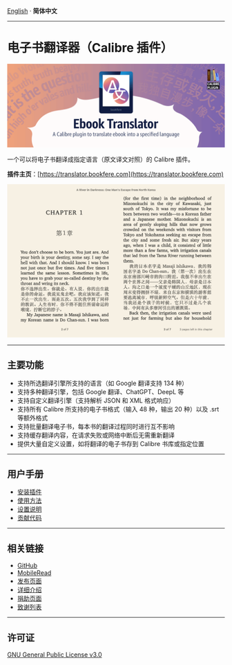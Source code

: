 [English](README.md) · __简体中文__

---

# 电子书翻译器（Calibre 插件）

![Ebook Translator Calibre Plugin](images/logo.png)

一个可以将电子书翻译成指定语言（原文译文对照）的 Calibre 插件。

__插件主页__：[https://translator.bookfere.com](https://translator.bookfere.com)

![Translation illustration](images/sample-sc.png)

---

## 主要功能

* 支持所选翻译引擎所支持的语言（如 Google 翻译支持 134 种）
* 支持多种翻译引擎，包括 Google 翻译、ChatGPT、DeepL 等
* 支持自定义翻译引擎（支持解析 JSON 和 XML 格式响应）
* 支持所有 Calibre 所支持的电子书格式（输入 48 种，输出 20 种）以及 .srt 等额外格式
* 支持批量翻译电子书，每本书的翻译过程同时进行互不影响
* 支持缓存翻译内容，在请求失败或网络中断后无需重新翻译
* 提供大量自定义设置，如将翻译的电子书存到 Calibre 书库或指定位置

---

## 用户手册

* [安装插件](https://github.com/bookfere/Ebook-Translator-Calibre-Plugin/wiki/简体中文#安装插件)
* [使用方法](https://github.com/bookfere/Ebook-Translator-Calibre-Plugin/wiki/简体中文#使用方法)
* [设置说明](https://github.com/bookfere/Ebook-Translator-Calibre-Plugin/wiki/简体中文#设置说明)
* [贡献代码](CONTRIBUTING.md)

---

## 相关链接

* [GitHub](https://github.com/bookfere/Ebook-Translator-Calibre-Plugin)
* [MobileRead](https://www.mobileread.com/forums/showthread.php?t=353052)
* [发布页面](https://github.com/bookfere/Ebook-Translator-Calibre-Plugin/releases)
* [详细介绍](https://bookfere.com/post/1057.html)
* [捐助页面](https://bookfere.com/donate)
* [致谢列表](https://github.com/bookfere/Ebook-Translator-Calibre-Plugin/wiki#sponsor)

---

## 许可证

[GNU General Public License v3.0](LICENSE)